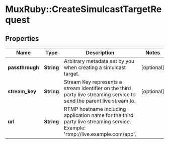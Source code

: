 # MuxRuby::CreateSimulcastTargetRequest

## Properties
Name | Type | Description | Notes
------------ | ------------- | ------------- | -------------
**passthrough** | **String** | Arbitrary metadata set by you when creating a simulcast target. | [optional] 
**stream_key** | **String** | Stream Key represents a stream identifier on the third party live streaming service to send the parent live stream to. | [optional] 
**url** | **String** | RTMP hostname including application name for the third party live streaming service. Example: &#39;rtmp://live.example.com/app&#39;. | 


